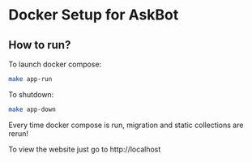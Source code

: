 # Docker Setup for AskBot
## How to run?
To launch docker compose:
```bash
make app-run
```

To shutdown:
```bash
make app-down
```
Every time docker compose is run, migration and static collections are rerun!

To view the website just go to http://localhost
